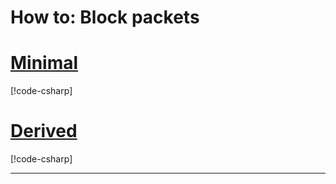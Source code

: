 # How to: Block packets

# [Minimal](#tab/minimal)

[!code-csharp[](~/src/examples/packets/minimal/Program.cs?name=block-packets)]

# [Derived](#tab/derived)

[!code-csharp[](~/src/examples/packets/inherited/MyExtension.cs?name=block-packets)]

---

